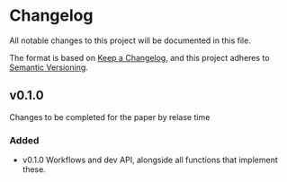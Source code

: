 # Changelog

All notable changes to this project will be documented in this file.

The format is based on [Keep a Changelog][keep a changelog],
and this project adheres to [Semantic Versioning][semantic versioning].

[keep a changelog]: https://keepachangelog.com/en/1.0.0/
[semantic versioning]: https://semver.org/spec/v2.0.0.html

## v0.1.0
Changes to be completed for the paper by relase time

### Added

-   v0.1.0 Workflows and dev API, alongside all functions that implement these.
